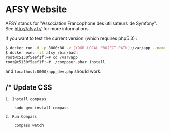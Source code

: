 AFSY Website
============

AFSY stands for "Association Francophone des utilisateurs de Symfony". See http://afsy.fr/ for more informations.

If you want to test the current version (which requires php5.3) :

```bash
$ docker run -d -p 8000:80 -v [YOUR_LOCAL_PROJECT_PATH]:/var/app --name afsy phpmentors/symfony-app:php53
$ docker exec -it afsy /bin/bash
root@c5130f5eef1f:~# cd /var/app
root@c5130f5eef1f:~# ./composer.phar install
```

and `localhost:8000/app_dev.php` should work.

/* Update CSS
---------------------------------------------------
    1. Install compass

        sudo gem install compass

    2. Run Compass

        compass watch

